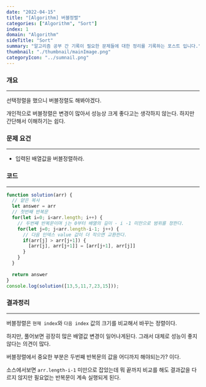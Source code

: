 ```yaml
---
date: "2022-04-15"
title: "[Algorithm] 버블정렬"
categories: ["Algorithm", "Sort"]
index: 1
domain: "Algorithm"
sideTitle: "Sort"
summary: "알고리즘 공부 간 기록이 필요한 문제들에 대한 정리를 기록하는 포스트 입니다."
thumbnail: "./thumbnail/mainImage.png"
categoryIcon: "../sumnail.png"
---
```



###  개요
---

선택정렬을 했으니 버블정렬도 해봐야겠다.

개인적으로 버블정렬은 변경이 많아서 성능상 크게 좋다고는 생각하지 않는다.
하지만 간단해서 이해하기는 쉽다. 

###  문제 요건

---

- 입력된 배열값을 버블정렬하라.

###  코드

---

```javascript
function solution(arr) {
  // 얕은 복사
  let answer = arr
  // 첫번째 반복문
  for(let i=0; i<arr.length; i++) {
    // 두번쨰 반복문이며 j는 0부터 배열의 길이 - i -1 미만으로 범위를 정한다.
    for(let j=0; j<arr.length-i-1; j++) {
      // 다음 인덱스 value 값이 더 작으면 교환한다.
      if(arr[j] > arr[j+1]) {
        [arr[j], arr[j+1]] = [arr[j+1], arr[j]]
      }
    }
  }
  
  return answer
}
console.log(solution([13,5,11,7,23,15]));
```

###  결과정리

---

버블정렬은 `현재 index`와 `다음 index` 값의 크기를 비교해서 바꾸는 정렬이다.

하지만, 풀어보면 굉장히 많은 배열값 변경이 일어나게된다.
그래서 대체로 성능이 좋지 않다는 의견이 많다.

버블정렬에서 중요한 부분은 두번째 반복문의 값을 어디까지 해야되는가? 이다.

소스에서보면 `arr.length-i-1` 미만으로 잡았는데 뭐 끝까지 비교를 해도 결과값을 다르지 않지만
필요없는 반복문이 계속 실행되게 된다.



